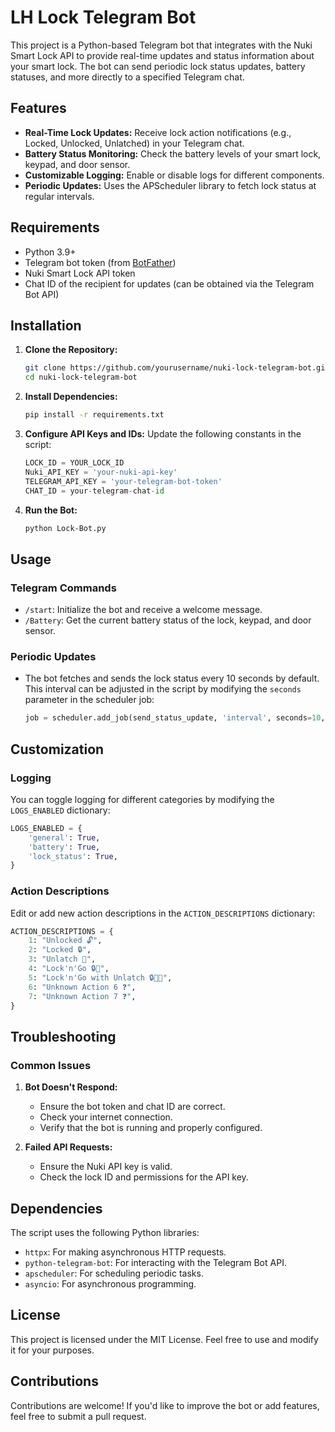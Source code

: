 # LH Lock Telegram Bot

This project is a Python-based Telegram bot that integrates with the Nuki Smart Lock API to provide real-time updates and status information about your smart lock. The bot can send periodic lock status updates, battery statuses, and more directly to a specified Telegram chat.

## Features

- **Real-Time Lock Updates:** Receive lock action notifications (e.g., Locked, Unlocked, Unlatched) in your Telegram chat.
- **Battery Status Monitoring:** Check the battery levels of your smart lock, keypad, and door sensor.
- **Customizable Logging:** Enable or disable logs for different components.
- **Periodic Updates:** Uses the APScheduler library to fetch lock status at regular intervals.

## Requirements

- Python 3.9+
- Telegram bot token (from [BotFather](https://core.telegram.org/bots#botfather))
- Nuki Smart Lock API token
- Chat ID of the recipient for updates (can be obtained via the Telegram Bot API)

## Installation

1. **Clone the Repository:**
    ```bash
    git clone https://github.com/yourusername/nuki-lock-telegram-bot.git
    cd nuki-lock-telegram-bot
    ```

2. **Install Dependencies:**
    ```bash
    pip install -r requirements.txt
    ```

3. **Configure API Keys and IDs:**
    Update the following constants in the script:
    ```python
    LOCK_ID = YOUR_LOCK_ID
    Nuki_API_KEY = 'your-nuki-api-key'
    TELEGRAM_API_KEY = 'your-telegram-bot-token'
    CHAT_ID = your-telegram-chat-id
    ```

4. **Run the Bot:**
    ```bash
    python Lock-Bot.py
    ```

## Usage

### Telegram Commands
- `/start`: Initialize the bot and receive a welcome message.
- `/Battery`: Get the current battery status of the lock, keypad, and door sensor.

### Periodic Updates
- The bot fetches and sends the lock status every 10 seconds by default. This interval can be adjusted in the script by modifying the `seconds` parameter in the scheduler job:
  ```python
  job = scheduler.add_job(send_status_update, 'interval', seconds=10, args=[application])
  ```

## Customization

### Logging
You can toggle logging for different categories by modifying the `LOGS_ENABLED` dictionary:
```python
LOGS_ENABLED = {
    'general': True,
    'battery': True,
    'lock_status': True,
}
```

### Action Descriptions
Edit or add new action descriptions in the `ACTION_DESCRIPTIONS` dictionary:
```python
ACTION_DESCRIPTIONS = {
    1: "Unlocked 🔓",
    2: "Locked 🔒",
    3: "Unlatch 🔑",
    4: "Lock'n'Go 🔒💨",
    5: "Lock'n'Go with Unlatch 🔒🔑💨",
    6: "Unknown Action 6 ❓",
    7: "Unknown Action 7 ❓",
}
```

## Troubleshooting

### Common Issues

1. **Bot Doesn't Respond:**
   - Ensure the bot token and chat ID are correct.
   - Check your internet connection.
   - Verify that the bot is running and properly configured.

2. **Failed API Requests:**
   - Ensure the Nuki API key is valid.
   - Check the lock ID and permissions for the API key.

## Dependencies

The script uses the following Python libraries:

- `httpx`: For making asynchronous HTTP requests.
- `python-telegram-bot`: For interacting with the Telegram Bot API.
- `apscheduler`: For scheduling periodic tasks.
- `asyncio`: For asynchronous programming.

## License

This project is licensed under the MIT License. Feel free to use and modify it for your purposes.

## Contributions

Contributions are welcome! If you'd like to improve the bot or add features, feel free to submit a pull request.

